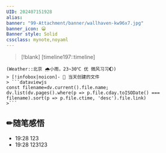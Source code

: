 ```yaml
---
UID: 202407151928 
alias:
banner: "99-Attachment/banner/wallhaven-kw96x7.jpg"
banner_icon: 😀
Banner style: Solid
cssclass: mynote,noyaml
---
```

> [!blank] 
> [timeline197::timeline]
```ad-flex
(Weather::北京 🌧小雨，23~30℃ 优 微风习习🌔)
> [!infobox|noicon]- 🔖 当天创建的文件
> ```dataviewjs 
const filename=dv.current().file.name;
dv.list(dv.pages().where(p => p.file.cday.toISODate() === filename).sort(p => p.file.ctime, 'desc').file.link) 
>```
```
## ✏随笔感悟
- 19:28 123
- 19:28 123123